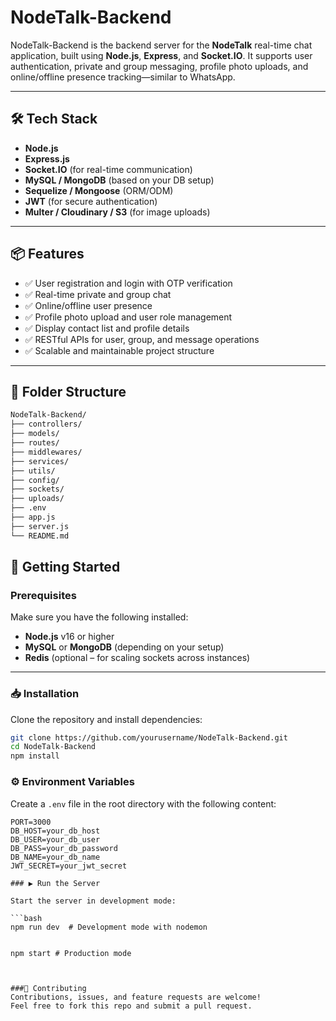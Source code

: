 # NodeTalk-Backend

NodeTalk-Backend is the backend server for the **NodeTalk** real-time chat application, built using **Node.js**, **Express**, and **Socket.IO**. It supports user authentication, private and group messaging, profile photo uploads, and online/offline presence tracking—similar to WhatsApp.

---

## 🛠 Tech Stack

- **Node.js**
- **Express.js**
- **Socket.IO** (for real-time communication)
- **MySQL / MongoDB** (based on your DB setup)
- **Sequelize / Mongoose** (ORM/ODM)
- **JWT** (for secure authentication)
- **Multer / Cloudinary / S3** (for image uploads)

---

## 📦 Features

- ✅ User registration and login with OTP verification
- ✅ Real-time private and group chat
- ✅ Online/offline user presence
- ✅ Profile photo upload and user role management
- ✅ Display contact list and profile details
- ✅ RESTful APIs for user, group, and message operations
- ✅ Scalable and maintainable project structure

---

## 📁 Folder Structure

```bash
NodeTalk-Backend/
├── controllers/
├── models/
├── routes/
├── middlewares/
├── services/
├── utils/
├── config/
├── sockets/
├── uploads/
├── .env
├── app.js
├── server.js
└── README.md
```

## 🚀 Getting Started

### Prerequisites

Make sure you have the following installed:

- **Node.js** v16 or higher
- **MySQL** or **MongoDB** (depending on your setup)
- **Redis** (optional – for scaling sockets across instances)

---

### 📥 Installation

Clone the repository and install dependencies:

```bash
git clone https://github.com/yourusername/NodeTalk-Backend.git
cd NodeTalk-Backend
npm install

```

### ⚙️ Environment Variables

Create a `.env` file in the root directory with the following content:

````env
PORT=3000
DB_HOST=your_db_host
DB_USER=your_db_user
DB_PASS=your_db_password
DB_NAME=your_db_name
JWT_SECRET=your_jwt_secret

### ▶️ Run the Server

Start the server in development mode:

```bash
npm run dev  # Development mode with nodemon


npm start # Production mode



###🙌 Contributing
Contributions, issues, and feature requests are welcome!
Feel free to fork this repo and submit a pull request.
````
